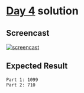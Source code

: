 # [Day 4](https://adventofcode.com/2019/day/4) solution

## Screencast

[![screencast](http://i3.ytimg.com/vi/Gynv6lAT8Qo/hqdefault.jpg)](https://www.youtube.com/watch?v=Gynv6lAT8Qo&t=891s)

## Expected Result

```console
Part 1: 1099
Part 2: 710
```
